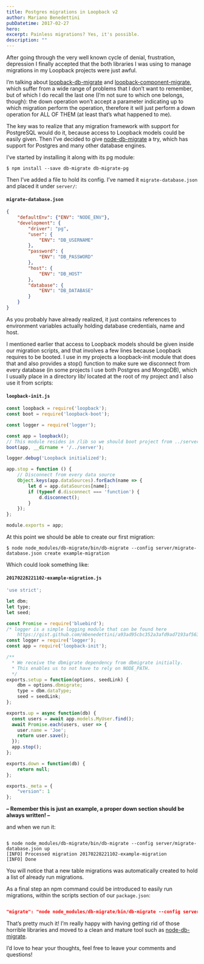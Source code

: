 ```yaml
---
title: Postgres migrations in Loopback v2
author: Mariano Benedettini
pubDatetime: 2017-02-27
hero: 
excerpt: Painless migrations? Yes, it's possible. 
description: ""
---
```


After going through the very well known cycle of denial, frustration, depression I finally accepted that the both libraries I was using to manage migrations in my Loopback projects were just awful.

I’m talking about [loopback-db-migrate](https://github.com/slively/loopback-db-migrate) and [loopback-component-migrate](https://github.com/fullcube/loopback-component-migrate), which suffer from a wide range of problems that I don’t want to remember, but of which I do recall the last one (I’m not sure to which one belongs, though): the down operation won’t accept a parameter indicating up to which migration perform the operation, therefore it will just perform a down operation for ALL OF THEM (at least that’s what happened to me).

The key was to realize that any migration framework with support for PostgreSQL would do it, because access to Loopback models could be easily given. Then I’ve decided to give [node-db-migrate](https://github.com/db-migrate/node-db-migrate) a try, which has support for Postgres and many other database engines.

I’ve started by installing it along with its pg module:

```shell
$ npm install --save db-migrate db-migrate-pg

```

Then I’ve added a file to hold its config. I’ve named it `migrate-database.json` and placed it under `server/`:


#### **`migrate-database.json`**
```json
{
    "defaultEnv": {"ENV": "NODE_ENV"},
    "development": {
        "driver": "pg",
        "user": {
            "ENV": "DB_USERNAME"
        },
        "password": {
            "ENV": "DB_PASSWORD"
        },
        "host": {
            "ENV": "DB_HOST"
        },
        "database": {
            "ENV": "DB_DATABASE"
        }
    }
}
```

As you probably have already realized, it just contains references to environment variables actually holding database credentials, name and host.

I mentioned earlier that access to Loopback models should be given inside our migration scripts, and that involves a few lines because Loopback requires to be booted. I use in my projects a loopback-init module that does that and also provides a stop() function to make sure we disconnect from every database (in some projects I use both Postgres and MongoDB), which I usually place in a directory lib/ located at the root of my project and I also use it from scripts:


#### **`loopback-init.js`**
```javascript
const loopback = require('loopback');
const boot = require('loopback-boot');

const logger = require('logger');

const app = loopback();
// This module resides in /lib so we should boot project from ../server
boot(app, __dirname + '/../server');

logger.debug('Loopback initialized');

app.stop = function () {
    // Disconnect from every data source
    Object.keys(app.dataSources).forEach(name => {
        let d = app.dataSources[name];
        if (typeof d.disconnect === 'function') {
            d.disconnect();
        }
    });
};

module.exports = app;

```

At this point we should be able to create our first migration:


`$ node node_modules/db-migrate/bin/db-migrate --config server/migrate-database.json create example-migration`


Which could look something like:


#### **`20170228221102-example-migration.js`**
```javascript
'use strict';

let dbm;
let type;
let seed;

const Promise = require('bluebird');
/* logger is a simple logging module that can be found here 
    https://gist.github.com/mbenedettini/a93ad95cbc352a3afd9ad7193af563d7 */
const logger = require('logger');
const app = require('loopback-init');

/**
  * We receive the dbmigrate dependency from dbmigrate initially.
  * This enables us to not have to rely on NODE_PATH.
  */
exports.setup = function(options, seedLink) {
    dbm = options.dbmigrate;
    type = dbm.dataType;
    seed = seedLink;
};

exports.up = async function(db) {
  const users = await app.models.MyUser.find();
  await Promise.each(users, user => {
    user.name = 'Joe';
    return user.save();
  });
  app.stop();
};

exports.down = function(db) {
    return null;
};

exports._meta = {
    "version": 1
};
```

**– Remember this is just an example, a proper down section should be always written! –**


and when we run it:


```shell

$ node node_modules/db-migrate/bin/db-migrate --config server/migrate-database.json up
[INFO] Processed migration 20170228221102-example-migration
[INFO] Done
```

You will notice that a new table migrations was automatically created to hold a list of already run migrations.

As a final step an npm command could be introduced to easily run migrations, within the scripts section of our `package.json`:

```json

"migrate": "node node_modules/db-migrate/bin/db-migrate --config server/migrate-database.json"

```

That’s pretty much it! I’m really happy with having getting rid of those horrible libraries and moved to a clean and mature tool such as [node-db-migrate](https://github.com/db-migrate/node-db-migrate).

I’d love to hear your thoughts, feel free to leave your comments and questions!
